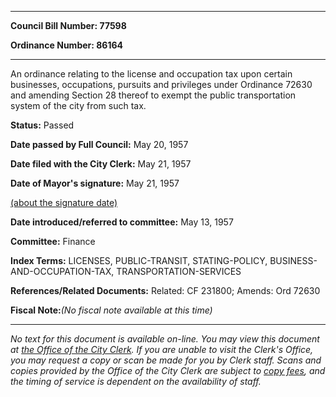 

********

**Council Bill Number: 77598**
   
**Ordinance Number: 86164**
********

 An ordinance relating to the license and occupation tax upon certain businesses, occupations, pursuits and privileges under Ordinance 72630 and amending Section 28 thereof to exempt the public transportation system of the city from such tax.

**Status:** Passed
   
**Date passed by Full Council:** May 20, 1957
   
**Date filed with the City Clerk:** May 21, 1957
   
**Date of Mayor's signature:** May 21, 1957
   
[(about the signature date)](/~public/approvaldate.htm)
   
   
   
**Date introduced/referred to committee:** May 13, 1957
   
**Committee:** Finance
   
   
**Index Terms:** LICENSES, PUBLIC-TRANSIT, STATING-POLICY, BUSINESS-AND-OCCUPATION-TAX, TRANSPORTATION-SERVICES

**References/Related Documents:** Related: CF 231800; Amends: Ord 72630

**Fiscal Note:**_(No fiscal note available at this time)_
********

_No text for this document is available on-line. You may view this document at [the Office of the City Clerk](http://www.seattle.gov/leg/clerk/contactUs.htm). If you are unable to visit the Clerk's Office, you may request a copy or scan be made for you by Clerk staff. Scans and copies provided by the Office of the City Clerk are subject to [copy fees](http://clerk.seattle.gov/~public/clerkfees.htm), and the timing of service is dependent on the availability of staff._

